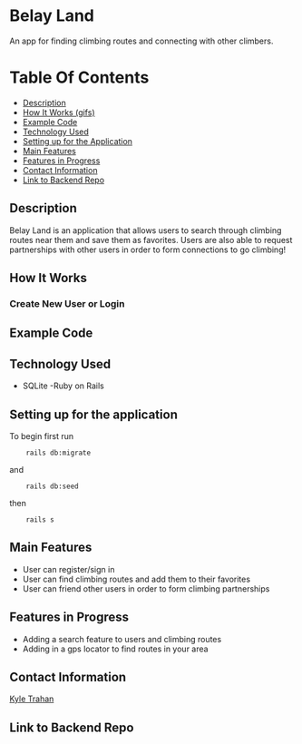 # Belay Land

An app for finding climbing routes and connecting with other climbers. 

# Table Of Contents 
- [Description](https://github.com/ktrahan2/belay-finder-backend#description)
- [How It Works (gifs)](https://github.com/ktrahan2/belay-finder-backend#howitworks)
- [Example Code](https://github.com/ktrahan2/belay-finder-backend#example-code)
- [Technology Used](https://github.com/ktrahan2/belay-finder-backend#technology-used)
- [Setting up for the Application](https://github.com/ktrahan2/belay-finder-backend#setting-up-for-the-application)
- [Main Features](https://github.com/ktrahan2/belay-finder-backend#main-features)
- [Features in Progress](https://github.com/ktrahan2/belay-finder-backend#features-in-progress)
- [Contact Information](https://github.com/ktrahan2/belay-finder-backend#contact-information)
- [Link to Backend Repo](https://github.com/ktrahan2/belay-finder-backend#link-to-backend-repo)

## Description

Belay Land is an application that allows users to search through climbing routes near them and save them as favorites. Users are also able to request partnerships with other users in order to form connections to go climbing! 

## How It Works

### Create New User or Login

## Example Code 


## Technology Used

- SQLite
-Ruby on Rails


## Setting up for the application

To begin first run 
    
```
    rails db:migrate
``` 

and

```
    rails db:seed
```
    
then 
    
```
    rails s
```

## Main Features

- User can register/sign in
- User can find climbing routes and add them to their favorites
- User can friend other users in order to form climbing partnerships

## Features in Progress

- Adding a search feature to users and climbing routes
- Adding in a gps locator to find routes in your area

## Contact Information

[Kyle Trahan](https://www.linkedin.com/in/kyle-trahan-8384678b/)

## Link to Backend Repo



